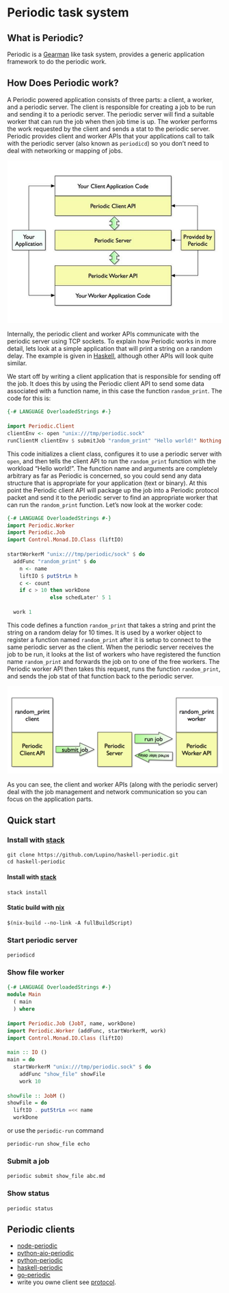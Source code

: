 Periodic task system
====================

What is Periodic?
-----------------

Periodic is a [Gearman](http://gearman.org) like task system,
provides a generic application framework to do the periodic work.

How Does Periodic work?
-----------------------
A Periodic powered application consists of three parts: a client, a worker, and a periodic server.
The client is responsible for creating a job to be run and sending it to a periodic server.
The periodic server will find a suitable worker that can run the job when then job time is up.
The worker performs the work requested by the client and sends a stat to the periodic server.
Periodic provides client and worker APIs that your applications call to talk with the periodic server (also known as `periodicd`) so you don’t need to deal with networking or mapping of jobs.

![Periodic](https://raw.githubusercontent.com/Lupino/periodic/master/resources/periodic.jpg)

Internally, the periodic client and worker APIs communicate with the periodic server using TCP sockets.
To explain how Periodic works in more detail, lets look at a simple application that will print a string on a random delay.
The example is given in [Haskell](https://www.haskell.org), although other APIs will look quite similar.


We start off by writing a client application that is responsible for sending off the job.
It does this by using the Periodic client API to send some data associated with a function name, in this case the function `random_print`. The code for this is:

```haskell
{-# LANGUAGE OverloadedStrings #-}

import Periodic.Client
clientEnv <- open "unix:///tmp/periodic.sock"
runClientM clientEnv $ submitJob "random_print" "Hello world!" Nothing Nothing
```

This code initializes a client class, configures it to use a periodic server with `open`,
and then tells the client API to run the `random_print` function with the workload “Hello world!”.
The function name and arguments are completely arbitrary as far as Periodic is concerned,
so you could send any data structure that is appropriate for your application (text or binary).
At this point the Periodic client API will package up the job into a Periodic protocol packet
and send it to the periodic server to find an appropriate worker that can run the `random_print` function.
Let’s now look at the worker code:

```haskell
{-# LANGUAGE OverloadedStrings #-}
import Periodic.Worker
import Periodic.Job
import Control.Monad.IO.Class (liftIO)

startWorkerM "unix:///tmp/periodic/sock" $ do
  addFunc "random_print" $ do
    n <- name
    liftIO $ putStrLn h
    c <- count
    if c > 10 then workDone
              else schedLater' 5 1

  work 1
```

This code defines a function `random_print` that takes a string and print the string on a random delay for 10 times.
It is used by a worker object to register a function named `random_print`
after it is setup to connect to the same periodic server as the client.
When the periodic server receives the job to be run,
it looks at the list of workers who have registered the function name `random_print`
and forwards the job on to one of the free workers.
The Periodic worker API then takes this request,
runs the function `random_print`, and sends the job stat of that function back to the periodic server.

![Random print](https://raw.githubusercontent.com/Lupino/periodic/master/resources/random_print.png)

As you can see, the client and worker APIs (along with the periodic server) deal with the job management and network communication so you can focus on the application parts.


Quick start
----------

### Install with [stack](http://haskellstack.org/)

    git clone https://github.com/Lupino/haskell-periodic.git
    cd haskell-periodic

#### Install with [stack](http://haskellstack.org/)

    stack install

#### Static build with [nix](https://nixos.org/nix/)

    $(nix-build --no-link -A fullBuildScript)

### Start periodic server

    periodicd

### Show file worker

```haskell
{-# LANGUAGE OverloadedStrings #-}
module Main
  ( main
  ) where

import Periodic.Job (JobT, name, workDone)
import Periodic.Worker (addFunc, startWorkerM, work)
import Control.Monad.IO.Class (liftIO)

main :: IO ()
main = do
  startWorkerM "unix:///tmp/periodic.sock" $ do
    addFunc "show_file" showFile
    work 10

showFile :: JobM ()
showFile = do
  liftIO . putStrLn =<< name
  workDone
```

or use the `periodic-run` command

    periodic-run show_file echo

### Submit a job

    periodic submit show_file abc.md

### Show status

    periodic status


Periodic clients
----------------

* [node-periodic](https://github.com/Lupino/node-periodic)
* [python-aio-periodic](https://github.com/Lupino/python-aio-periodic)
* [python-periodic](https://github.com/Lupino/python-periodic)
* [haskell-periodic](https://github.com/Lupino/haskell-periodic/tree/master/periodic-client)
* [go-periodic](https://github.com/Lupino/go-periodic)
* write you owne client see [protocol](https://github.com/Lupino/haskell-periodic/blob/master/resources/protocol.txt).
